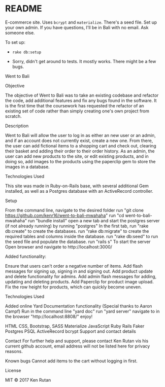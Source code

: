 # README

E-commerce site. Uses `bcrypt` and `materialize`. There's a seed file. Set up your own admin. If you have questions, I'll be in Bali with no email. Ask someone else.

To set up:

* `rake db:setup`

* Sorry, didn't get around to tests. It mostly works. There might be a few bugs.


Went to Bali

Objective

The objective of Went to Bali was to take an existing codebase and refactor the code, add additional features and fix any bugs found in the software.  It is the first time that the coursework has requested the refactor of an existing set of code rather than simply creating one's own  project from scratch.

Description

Went to Bali will allow the user to log in as either an new user or an admin, and if an account does not currently exist, create a new one.  From there, the user can add fictional items to a shopping cart and check out, clearing their basket and adding their order to their order history.  As an admin, the user can add new products to the site, or edit existing products, and in doing so, add images to the products using the paperclip gem to store the images in a database.

Technologies Used

This site was made in Ruby-on-Rails base, with several additional Gem installed, as well as a Postgres database with an ActiveRecord controller.

Setup

From the command line, navigate to the desired folder run "git clone https://github.com/kenr16/went-to-bali-mwahaha"
run "cd went-to-bali-mwahaha"
run "bundle install"
open a new tab and start the postgres server (if not already running) by running "postgres"
In the first tab, run "rake db:create" to create the databases.
run "rake db:migrate" to create the required tables and columns inside the database.
run "rake db:seed" to run the seed file and populate the database.
run "rails s" To start the server
Open browser and navigate to http://localhost:3000/

Added functionality:

Ensure that users can't order a negative number of items.
Add flash messages for signing up, signing in and signing out.
Add product update and delete functionality for admins.
Add admin flash messages for adding, updating and deleting products.
Add Paperclip for product image upload.
Fix the row height for products, which can quickly become uneven.

Technologies Used

Added online Yard Documentation functionality (Special thanks to Aaron Campf)
Run in the command line "yard doc"
run "yard server"
navigate to in the browser "http://localhost:8808/"
enjoy!

HTML
CSS, Bootstrap, SASS Materialize
JavaScript
Ruby
Rails
Faker
Postgres
PSQL
ActiveRecord
bcrypt
Support and contact details

Contact
For further help and support, please contact Ken Rutan vis his current github account, email address will not be listed here for privacy reasons.

Known bugs
Cannot add items to the cart without logging in first.

License

MIT © 2017 Ken Rutan
